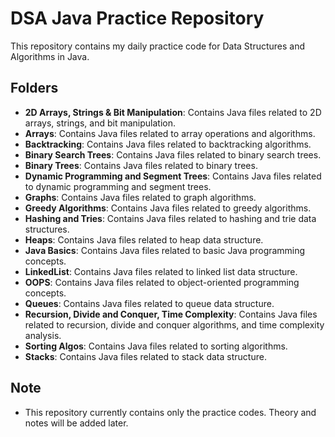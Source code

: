 # DSA Java Practice Repository

This repository contains my daily practice code for Data Structures and Algorithms in Java.

## Folders

- **2D Arrays, Strings & Bit Manipulation**: Contains Java files related to 2D arrays, strings, and bit manipulation.
- **Arrays**: Contains Java files related to array operations and algorithms.
- **Backtracking**: Contains Java files related to backtracking algorithms.
- **Binary Search Trees**: Contains Java files related to binary search trees.
- **Binary Trees**: Contains Java files related to binary trees.
- **Dynamic Programming and Segment Trees**: Contains Java files related to dynamic programming and segment trees.
- **Graphs**: Contains Java files related to graph algorithms.
- **Greedy Algorithms**: Contains Java files related to greedy algorithms.
- **Hashing and Tries**: Contains Java files related to hashing and trie data structures.
- **Heaps**: Contains Java files related to heap data structure.
- **Java Basics**: Contains Java files related to basic Java programming concepts.
- **LinkedList**: Contains Java files related to linked list data structure.
- **OOPS**: Contains Java files related to object-oriented programming concepts.
- **Queues**: Contains Java files related to queue data structure.
- **Recursion, Divide and Conquer, Time Complexity**: Contains Java files related to recursion, divide and conquer algorithms, and time complexity analysis.
- **Sorting Algos**: Contains Java files related to sorting algorithms.
- **Stacks**: Contains Java files related to stack data structure.

## Note
- This repository currently contains only the practice codes. Theory and notes will be added later.

